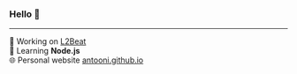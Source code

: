 ### Hello 👋
---
🔭 Working on [L2Beat](https://github.com/l2beat/l2beat)<br>
🌱 Learning **Node.js**<br>
🌐 Personal website [antooni.github.io](https://antooni.github.io/)

<!--
**antooni/antooni** is a ✨ _special_ ✨ repository because its `README.md` (this file) appears on your GitHub profile.

Here are some ideas to get you started:

- 🔭 I’m currently working on ...
- 🌱 I’m currently learning ...
- 👯 I’m looking to collaborate on ...
- 🤔 I’m looking for help with ...
- 💬 Ask me about ...
- 📫 How to reach me: ...
- 😄 Pronouns: ...
- ⚡ Fun fact: ...
-->
